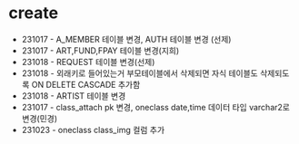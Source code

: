 <h1>create</h1>
<ul>
  <li>231017 - A_MEMBER 테이블 변경, AUTH 테이블 변경 (선제)</li>
  <li>231017 - ART,FUND,FPAY 테이블 변경(지희)</li>
  <li>231018 - REQUEST 테이블 변경(선제)</li>
  <li>231018 - 외래키로 들어있는거 부모테이블에서 삭제되면 자식 테이블도 삭제되도록 ON DELETE CASCADE 추가함</li>
  <li>231018 - ARTIST 테이블 변경</li>
  <li>231017 - class_attach pk 변경, oneclass date,time 데이터 타입 varchar2로 변경(민경)</li>
  <li>231023 - oneclass class_img 컬럼 추가</li>
</ul>
